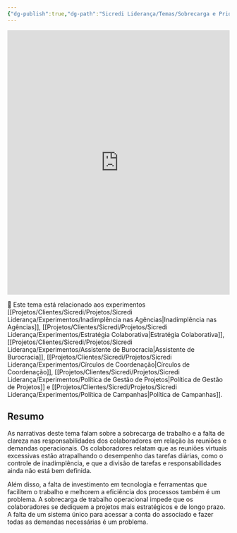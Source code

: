 ```yaml
---
{"dg-publish":true,"dg-path":"Sicredi Liderança/Temas/Sobrecarga e Priorização.md","permalink":"/Sicredi Liderança/Temas/Sobrecarga e Priorização/"}
---
```



<iframe src="https://embed.kumu.io/f268ead8b3fb19db23866cba9ebd0c9e" width="100%" height="600" frameborder="0"></iframe>

🔗 Este tema está relacionado aos experimentos [[Projetos/Clientes/Sicredi/Projetos/Sicredi Liderança/Experimentos/Inadimplência nas Agências\|Inadimplência nas Agências]], [[Projetos/Clientes/Sicredi/Projetos/Sicredi Liderança/Experimentos/Estratégia Colaborativa\|Estratégia Colaborativa]], [[Projetos/Clientes/Sicredi/Projetos/Sicredi Liderança/Experimentos/Assistente de Burocracia\|Assistente de Burocracia]], [[Projetos/Clientes/Sicredi/Projetos/Sicredi Liderança/Experimentos/Círculos de Coordenação\|Círculos de Coordenação]], [[Projetos/Clientes/Sicredi/Projetos/Sicredi Liderança/Experimentos/Política de Gestão de Projetos\|Política de Gestão de Projetos]] e [[Projetos/Clientes/Sicredi/Projetos/Sicredi Liderança/Experimentos/Política de Campanhas\|Política de Campanhas]].

## Resumo

As narrativas deste tema falam sobre a sobrecarga de trabalho e a falta de clareza nas responsabilidades dos colaboradores em relação às reuniões e demandas operacionais. Os colaboradores relatam que as reuniões virtuais excessivas estão atrapalhando o desempenho das tarefas diárias, como o controle de inadimplência, e que a divisão de tarefas e responsabilidades ainda não está bem definida. 

Além disso, a falta de investimento em tecnologia e ferramentas que facilitem o trabalho e melhorem a eficiência dos processos também é um problema. A sobrecarga de trabalho operacional impede que os colaboradores se dediquem a projetos mais estratégicos e de longo prazo. A falta de um sistema único para acessar a conta do associado e fazer todas as demandas necessárias é um problema. 

